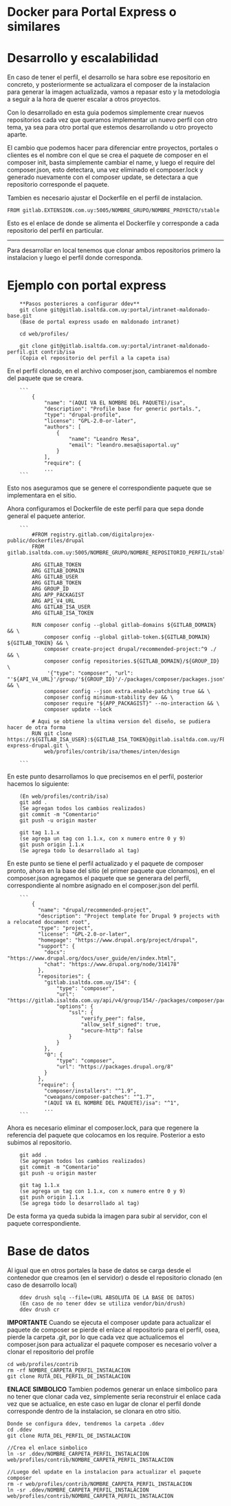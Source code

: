 #  Docker para Portal Express o similares
# Desarrollo y escalabilidad
En caso de tener el perfil, el desarrollo se hara sobre ese repositorio en concreto, y posteriormente
se actualizara el composer de la instalacion para generar la imagen actualizada, vamos a repasar esto y
la metodologia a seguir a la hora de querer escalar a otros proyectos.

Con lo desarrollado en esta guia podemos simplemente crear nuevos repositorios cada vez que queramos implementar
un nuevo perfil con otro tema, ya sea para otro portal que estemos desarrollando u otro proyecto aparte.

El cambio que podemos hacer para diferenciar entre proyectos, portales o clientes es el nombre con el que se crea el
paquete de composer en el composer init, basta simplemente cambiar el name, y luego el require del composer.json, esto detectara,
una vez eliminado el composer.lock y generado nuevamente con el composer update, se detectara a que repositorio corresponde el paquete.

Tambien es necesario ajustar el Dockerfile en el perfil de instalacion.

    FROM gitlab.EXTENSION.com.uy:5005/NOMBRE_GRUPO/NOMBRE_PROYECTO/stable

Esto es el enlace de donde se alimenta el Dockerfile y corresponde a cada repositorio del perfil en particular.

------------------------------------------------------------------------------------------------------------------

Para desarrollar en local tenemos que clonar ambos repositorios primero la instalacion y luego el perfil donde corresponda.

# Ejemplo con portal express

        **Pasos posteriores a configurar ddev**
        git clone git@gitlab.isaltda.com.uy:portal/intranet-maldonado-base.git
        (Base de portal express usado en maldonado intranet)
        
        cd web/profiles/
        
        git clone git@gitlab.isaltda.com.uy:portal/intranet-maldonado-perfil.git contrib/isa
        (Copia el repositorio del perfil a la capeta isa)
        
En el perfil clonado, en el archivo composer.json, cambiaremos el nombre del paquete que se creara.

        ```
            {
                "name": "(AQUI VA EL NOMBRE DEL PAQUETE)/isa",
                "description": "Profile base for generic portals.",
                "type": "drupal-profile",
                "license": "GPL-2.0-or-later",
                "authors": [
                    {
                        "name": "Leandro Mesa",
                        "email": "leandro.mesa@isaportal.uy"
                    }
                ],
                "require": {
                ...
        ```
Esto nos aseguramos que se genere el correspondiente paquete que se implementara en el sitio.

Ahora configuramos el Dockerfile de este perfil para que sepa donde general el paquete anterior.

        ```
            #FROM registry.gitlab.com/digitalprojex-public/dockerfiles/drupal
            FROM gitlab.isaltda.com.uy:5005/NOMBRE_GRUPO/NOMBRE_REPOSITORIO_PERFIL/stable

            ARG GITLAB_TOKEN
            ARG GITLAB_DOMAIN
            ARG GITLAB_USER
            ARG GITLAB_TOKEN
            ARG GROUP_ID
            ARG APP_PACKAGIST
            ARG API_V4_URL
            ARG GITLAB_ISA_USER
            ARG GITLAB_ISA_TOKEN

            RUN composer config --global gitlab-domains ${GITLAB_DOMAIN} && \
                composer config --global gitlab-token.${GITLAB_DOMAIN} ${GITLAB_TOKEN} && \
                composer create-project drupal/recommended-project:^9 ./ && \
                composer config repositories.${GITLAB_DOMAIN}/${GROUP_ID} \
                 '{"type": "composer", "url": "'${API_V4_URL}'/group/'${GROUP_ID}'/-/packages/composer/packages.json"}' && \
                composer config --json extra.enable-patching true && \
                composer config minimum-stability dev && \
                composer require "${APP_PACKAGIST}" --no-interaction && \
                composer update --lock

            # Aqui se obtiene la ultima version del diseño, se pudiera hacer de otra forma
            RUN git clone https://${GITLAB_ISA_USER}:${GITLAB_ISA_TOKEN}@gitlab.isaltda.com.uy/FBalboa/portal-express-drupal.git \
                web/profiles/contrib/isa/themes/inten/design

        ```

En este punto desarrollamos lo que precisemos en el perfil, posterior hacemos lo siguiente:

        (En web/profiles/contrib/isa)
        git add .
        (Se agregan todos los cambios realizados)
        git commit -m "Comentario"
        git push -u origin master
        
        git tag 1.1.x
        (se agrega un tag con 1.1.x, con x numero entre 0 y 9)
        git push origin 1.1.x
        (Se agrega todo lo desarrollado al tag)

En este punto se tiene el perfil actualizado y el paquete de composer pronto, ahora en la base del sitio (el primer
paquete que clonamos), en el composer.json agregamos el paquete que se generara del perfil, correspondiente al nombre
asignado en el composer.json del perfil.

        ```
            {
              "name": "drupal/recommended-project",
              "description": "Project template for Drupal 9 projects with a relocated document root",
              "type": "project",
              "license": "GPL-2.0-or-later",
              "homepage": "https://www.drupal.org/project/drupal",
              "support": {
                "docs": "https://www.drupal.org/docs/user_guide/en/index.html",
                "chat": "https://www.drupal.org/node/314178"
              },
              "repositories": {
                "gitlab.isaltda.com.uy/154": {
                    "type": "composer",
                    "url": "https://gitlab.isaltda.com.uy/api/v4/group/154/-/packages/composer/packages.json",
                    "options": {
                        "ssl": {
                            "verify_peer": false,
                            "allow_self_signed": true,
                            "secure-http": false
                        }
                    }
                },
                "0": {
                    "type": "composer",
                    "url": "https://packages.drupal.org/8"
                }
              },
              "require": {
                "composer/installers": "^1.9",
                "cweagans/composer-patches": "^1.7",
                "(AQUI VA EL NOMBRE DEL PAQUETE)/isa": "^1",
                ...
        ```

Ahora es necesario eliminar el composer.lock, para que regenere la referencia del paquete que colocamos en los require.
Posterior a esto subimos al repositorio.

        git add .
        (Se agregan todos los cambios realizados)
        git commit -m "Comentario"
        git push -u origin master
        
        git tag 1.1.x
        (se agrega un tag con 1.1.x, con x numero entre 0 y 9)
        git push origin 1.1.x
        (Se agrega todo lo desarrollado al tag)
        
De esta forma ya queda subida la imagen para subir al servidor, con el paquete correspondiente.

# Base de datos
Al igual que en otros portales la base de datos se carga desde el contenedor que creamos (en el servidor) o desde el repositorio
clonado (en caso de desarrollo local)
        
        ddev drush sqlq --file=(URL ABSOLUTA DE LA BASE DE DATOS)
        (En caso de no tener ddev se utiliza vendor/bin/drush)
        ddev drush cr

**IMPORTANTE**
Cuando se ejecuta el composer update para actualizar el paquete de composer se pierde el enlace al repositorio para el perfil,
osea, pierde la carpeta .git, por lo que cada vez que actualicemos el composer.json para actualizar el paquete composer es necesario volver
a clonar el repositorio del profile

    cd web/profiles/contrib
    rm -rf NOMBRE_CARPETA_PERFIL_INSTALACION
    git clone RUTA_DEL_PERFIL_DE_INSTALACION
    
**ENLACE SIMBOLICO**
Tambien podemos generar un enlace simbolico para no tener que clonar cada vez, simplemente seria reconstruir el enlace cada vez
que se actualice, en este caso en lugar de clonar el perfil donde corresponde dentro de la instalacion, se clonara en otro sitio.

    Donde se configura ddev, tendremos la carpeta .ddev
    cd .ddev
    git clone RUTA_DEL_PERFIL_DE_INSTALACION
    
    //Crea el enlace simbolico
    ln -sr .ddev/NOMBRE_CARPETA_PERFIL_INSTALACION web/profiles/contrib/NOMBRE_CARPETA_PERFIL_INSTALACION
    
    //Luego del update en la instalacion para actualizar el paquete composer
    rm -r web/profiles/contrib/NOMBRE_CARPETA_PERFIL_INSTALACION
    ln -sr .ddev/NOMBRE_CARPETA_PERFIL_INSTALACION web/profiles/contrib/NOMBRE_CARPETA_PERFIL_INSTALACION
